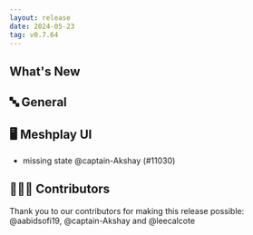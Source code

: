 ```yaml
---
layout: release
date: 2024-05-23
tag: v0.7.64
---
```


## What's New
## 🔤 General
## 🖥 Meshplay UI

- missing state @captain-Akshay (#11030)

## 👨🏽‍💻 Contributors

Thank you to our contributors for making this release possible:
@aabidsofi19, @captain-Akshay and @leecalcote
